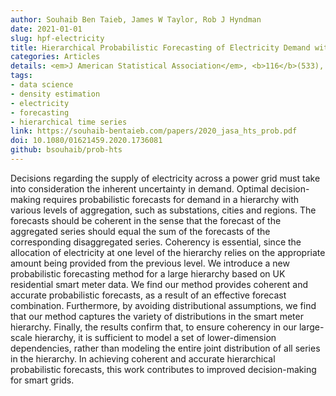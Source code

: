 ```yaml
---
author: Souhaib Ben Taieb, James W Taylor, Rob J Hyndman
date: 2021-01-01
slug: hpf-electricity
title: Hierarchical Probabilistic Forecasting of Electricity Demand with Smart Meter Data
categories: Articles
details: <em>J American Statistical Association</em>, <b>116</b>(533), 27-43
tags:
- data science
- density estimation
- electricity
- forecasting
- hierarchical time series
link: https://souhaib-bentaieb.com/papers/2020_jasa_hts_prob.pdf
doi: 10.1080/01621459.2020.1736081
github: bsouhaib/prob-hts
---
```


Decisions regarding the supply of electricity across a power grid must take into consideration the inherent uncertainty in demand. Optimal decision-making requires probabilistic forecasts for demand in a hierarchy with various levels of aggregation, such as substations, cities and regions. The forecasts should be coherent in the sense that the forecast of the aggregated series should equal the sum of the forecasts of the corresponding disaggregated series. Coherency is essential, since the allocation of electricity at one level of the hierarchy relies on the appropriate amount being provided from the previous level. We introduce a new probabilistic forecasting method for a large hierarchy based on UK residential smart meter data. We find our method provides coherent and accurate probabilistic forecasts, as a result of an effective forecast combination. Furthermore, by avoiding distributional assumptions, we find that our method captures the variety of distributions in the smart meter hierarchy. Finally, the results confirm that, to ensure coherency in our large-scale hierarchy, it is sufficient to model a set of lower-dimension dependencies, rather than modeling the entire joint distribution of all series in the hierarchy. In achieving coherent and accurate hierarchical probabilistic forecasts, this work contributes to improved decision-making for smart grids.
